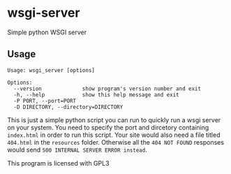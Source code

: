 # wsgi-server
Simple python WSGI server


## Usage

    Usage: wsgi_server [options]
    
    Options:
      --version             show program's version number and exit
      -h, --help            show this help message and exit
      -P PORT, --port=PORT
      -D DIRECTORY, --directory=DIRECTORY
      
      
This is just a simple python script you can run to quickly run a wsgi server on your system. You need to specify the port and dircetory containing `index.html` in order to run this script. Your site would also need a file titled `404.html` in the `resources` folder. Otherwise all the `404 NOT FOUND` responses would send `500 INTERNAL SERVER ERROR instead`.

This program is licensed with GPL3
